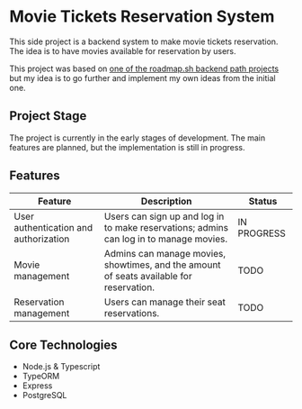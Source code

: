 # Movie Tickets Reservation System

This side project is a backend system to make movie tickets reservation. The idea is to have movies available for reservation by users.

This project was based on [one of the roadmap.sh backend path projects](https://roadmap.sh/projects/movie-reservation-system) but my idea is to go further and implement my own ideas from the initial one.

## Project Stage

The project is currently in the early stages of development. The main features are planned, but the implementation is still in progress.

## Features

| Feature                               | Description                                                                             | Status      |
| ------------------------------------- | --------------------------------------------------------------------------------------- | ----------- |
| User authentication and authorization | Users can sign up and log in to make reservations; admins can log in to manage movies.  | IN PROGRESS |
| Movie management                      | Admins can manage movies, showtimes, and the amount of seats available for reservation. | TODO        |
| Reservation management                | Users can manage their seat reservations.                                               | TODO        |

## Core Technologies

- Node.js & Typescript
- TypeORM
- Express
- PostgreSQL
